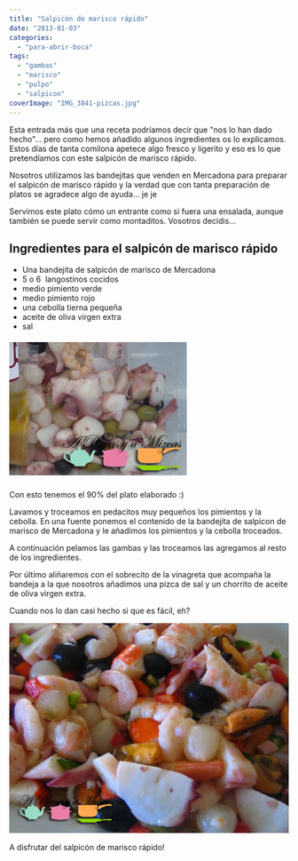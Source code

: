 ```yaml
---
title: "Salpicón de marisco rápido"
date: "2013-01-03"
categories:
  - "para-abrir-boca"
tags:
  - "gambas"
  - "marisco"
  - "pulpo"
  - "salpicon"
coverImage: "IMG_3841-pizcas.jpg"
---
```


Esta entrada más que una receta podríamos decir que "nos lo han dado hecho"... pero como hemos añadido algunos ingredientes os lo explicamos. Estos días de tanta comilona apetece algo fresco y ligerito y eso es lo que pretendíamos con este salpicón de marisco rápido.

Nosotros utilizamos las bandejitas que venden en Mercadona para preparar el salpicón de marisco rápido y la verdad que con tanta preparación de platos se agradece algo de ayuda... je je

Servimos este plato cómo un entrante como si fuera una ensalada, aunque también se puede servir como montaditos. Vosotros decidis...



## Ingredientes para el salpicón de marisco rápido

- Una bandejita de salpicón de marisco de Mercadona
- 5 o 6  langostinos cocidos
- medio pimiento verde
- medio pimiento rojo
- una cebolla tierna pequeña
- aceite de oliva virgen extra
- sal

##### ![salpicón de marisco rápido](images/salpicon-de-marisco-mercadona.jpg "salpicon de marisco rápido")

Con esto tenemos el 90% del plato elaborado :)

Lavamos y troceamos en pedacitos muy pequeños los pimientos y la cebolla. En una fuente ponemos el contenido de la bandejita de salpicon de marisco de Mercadona y le añadimos los pimientos y la cebolla troceados.

A continuación pelamos las gambas y las troceamos las agregamos al resto de los ingredientes.

Por último aliñaremos con el sobrecito de la vinagreta que acompaña la bandeja a la que nosotros añadimos una pizca de sal y un chorrito de aceite de oliva virgen extra.

Cuando nos lo dan casi hecho si que es fácil, eh?

![salpicoón de marisco rápido](images/IMG_3841-pizcas.jpg "salpicón de marisco rápido (pizcas)")

A disfrutar del salpicón de marisco rápido!
